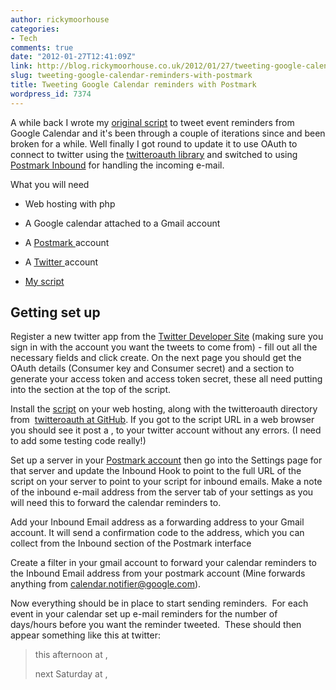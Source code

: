 ```yaml
---
author: rickymoorhouse
categories:
- Tech
comments: true
date: "2012-01-27T12:41:09Z"
link: http://blog.rickymoorhouse.co.uk/2012/01/27/tweeting-google-calendar-reminders-with-postmark/
slug: tweeting-google-calendar-reminders-with-postmark
title: Tweeting Google Calendar reminders with Postmark
wordpress_id: 7374
---
```


A while back I wrote my [original script](http://samespirit.net/ricky/2009/09/15/google-calendar-to-twitter/) to tweet event reminders from Google Calendar and it's been through a couple of iterations since and been broken for a while. Well finally I got round to update it to use OAuth to connect to twitter using the [twitteroauth library](https://github.com/abraham/twitteroauth) and switched to using [Postmark Inbound](http://blog.postmarkapp.com/post/15687406657/introducing-postmark-inbound-easily-parse-replies-other) for handling the incoming e-mail.

What you will need



	
  * Web hosting with php

	
  * A Google calendar attached to a Gmail account

	
  * A [Postmark ](https://postmarkapp.com/)account

	
  * A [Twitter ](http://twitter.com)account

	
  * [My script](https://gist.github.com/280986)




## Getting set up


Register a new twitter app from the [Twitter Developer Site](https://dev.twitter.com/apps/new) (making sure you sign in with the account you want the tweets to come from) - fill out all the necessary fields and click create. On the next page you should get the OAuth details (Consumer key and Consumer secret) and a section to generate your access token and access token secret, these all need putting into the section at the top of the script.

Install the [script](https://gist.github.com/280986) on your web hosting, along with the twitteroauth directory from  [twitteroauth at GitHub](https://github.com/abraham/twitteroauth). If you got to the script URL in a web browser you should see it post a , to your twitter account without any errors. (I need to add some testing code really!)

Set up a server in your [Postmark account](https://postmarkapp.com/servers) then go into the Settings page for that server and update the Inbound Hook to point to the full URL of the script on your server to point to your script for inbound emails. Make a note of the inbound e-mail address from the server tab of your settings as you will need this to forward the calendar reminders to.

Add your Inbound Email address as a forwarding address to your Gmail account. It will send a confirmation code to the address, which you can collect from the Inbound section of the Postmark interface

Create a filter in your gmail account to forward your calendar reminders to the Inbound Email address from your postmark account (Mine forwards anything from calendar.notifier@google.com).

Now everything should be in place to start sending reminders.  For each event in your calendar set up e-mail reminders for the number of days/hours before you want the reminder tweeted.  These should then appear something like this at twitter:


<blockquote><Description> this afternoon at <time>, <Location>

<Description> next Saturday at <time>, <Location></blockquote>
